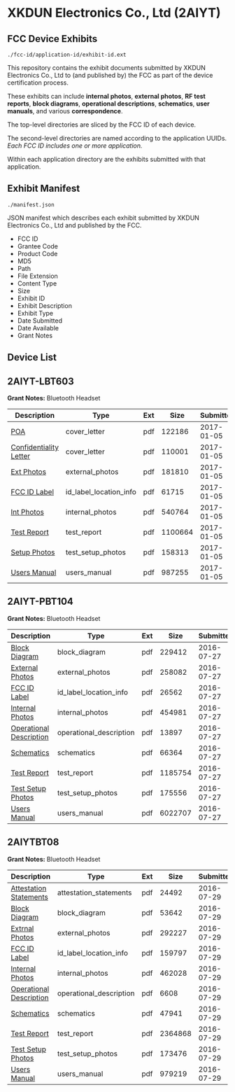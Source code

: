 # XKDUN Electronics Co., Ltd (2AIYT)
## FCC Device Exhibits

```
./fcc-id/application-id/exhibit-id.ext
```

This repository contains the exhibit documents submitted by XKDUN Electronics Co., Ltd to (and published by) the FCC as part of the device certification process.

These exhibits can include **internal photos**, **external photos**, **RF test reports**, **block diagrams**, **operational descriptions**, **schematics**, **user manuals**, and various **correspondence**.

The top-level directories are sliced by the FCC ID of each device.

The second-level directories are named according to the application UUIDs. *Each FCC ID includes one or more application.*

Within each application directory are the exhibits submitted with that application. 

## Exhibit Manifest

```
./manifest.json
```

JSON manifest which describes each exhibit submitted by XKDUN Electronics Co., Ltd and published by the FCC.

- FCC ID
- Grantee Code
- Product Code
- MD5
- Path
- File Extension
- Content Type
- Size
- Exhibit ID
- Exhibit Description
- Exhibit Type
- Date Submitted
- Date Available
- Grant Notes

## Device List
## 2AIYT-LBT603
**Grant Notes:** Bluetooth Headset

| Description | Type | Ext | Size | Submitted | Available |
| ----------- | ---- | --- | ---- | --------- | --------- |
| [POA](2AIYT-LBT603/845131f83424f0f54323bcb6e9ab9465/3249059.pdf) | cover_letter | pdf | 122186 | 2017-01-05 | 2017-01-05 |
| [Confidentiality Letter](2AIYT-LBT603/845131f83424f0f54323bcb6e9ab9465/3249060.pdf) | cover_letter | pdf | 110001 | 2017-01-05 | 2017-01-05 |
| [Ext Photos](2AIYT-LBT603/845131f83424f0f54323bcb6e9ab9465/3249062.pdf) | external_photos | pdf | 181810 | 2017-01-05 | 2017-01-05 |
| [FCC ID Label](2AIYT-LBT603/845131f83424f0f54323bcb6e9ab9465/3249063.pdf) | id_label_location_info | pdf | 61715 | 2017-01-05 | 2017-01-05 |
| [Int Photos](2AIYT-LBT603/845131f83424f0f54323bcb6e9ab9465/3249064.pdf) | internal_photos | pdf | 540764 | 2017-01-05 | 2017-01-05 |
| [Test Report](2AIYT-LBT603/845131f83424f0f54323bcb6e9ab9465/3249067.pdf) | test_report | pdf | 1100664 | 2017-01-05 | 2017-01-05 |
| [Setup Photos](2AIYT-LBT603/845131f83424f0f54323bcb6e9ab9465/3249068.pdf) | test_setup_photos | pdf | 158313 | 2017-01-05 | 2017-01-05 |
| [Users Manual](2AIYT-LBT603/845131f83424f0f54323bcb6e9ab9465/3249069.pdf) | users_manual | pdf | 987255 | 2017-01-05 | 2017-01-05 |
## 2AIYT-PBT104
**Grant Notes:** Bluetooth Headset

| Description | Type | Ext | Size | Submitted | Available |
| ----------- | ---- | --- | ---- | --------- | --------- |
| [Block Diagram](2AIYT-PBT104/ed0acf9b0f8e4f62fa4122870893f72e/3078925.pdf) | block_diagram | pdf | 229412 | 2016-07-27 | 2016-07-27 |
| [External Photos](2AIYT-PBT104/ed0acf9b0f8e4f62fa4122870893f72e/3078926.pdf) | external_photos | pdf | 258082 | 2016-07-27 | 2016-07-27 |
| [FCC ID Label](2AIYT-PBT104/ed0acf9b0f8e4f62fa4122870893f72e/3078927.pdf) | id_label_location_info | pdf | 26562 | 2016-07-27 | 2016-07-27 |
| [Internal Photos](2AIYT-PBT104/ed0acf9b0f8e4f62fa4122870893f72e/3078928.pdf) | internal_photos | pdf | 454981 | 2016-07-27 | 2016-07-27 |
| [Operational Description](2AIYT-PBT104/ed0acf9b0f8e4f62fa4122870893f72e/3078929.pdf) | operational_description | pdf | 13897 | 2016-07-27 | 2016-07-27 |
| [Schematics](2AIYT-PBT104/ed0acf9b0f8e4f62fa4122870893f72e/3078930.pdf) | schematics | pdf | 66364 | 2016-07-27 | 2016-07-27 |
| [Test Report](2AIYT-PBT104/ed0acf9b0f8e4f62fa4122870893f72e/3078931.pdf) | test_report | pdf | 1185754 | 2016-07-27 | 2016-07-27 |
| [Test Setup Photos](2AIYT-PBT104/ed0acf9b0f8e4f62fa4122870893f72e/3078932.pdf) | test_setup_photos | pdf | 175556 | 2016-07-27 | 2016-07-27 |
| [Users Manual](2AIYT-PBT104/ed0acf9b0f8e4f62fa4122870893f72e/3078933.pdf) | users_manual | pdf | 6022707 | 2016-07-27 | 2016-07-27 |
## 2AIYTBT08
**Grant Notes:** Bluetooth Headset

| Description | Type | Ext | Size | Submitted | Available |
| ----------- | ---- | --- | ---- | --------- | --------- |
| [Attestation Statements](2AIYTBT08/c56c1e3cf938939ebfaa9eb621d8f610/3081773.pdf) | attestation_statements | pdf | 24492 | 2016-07-29 | 2016-07-29 |
| [Block Diagram](2AIYTBT08/c56c1e3cf938939ebfaa9eb621d8f610/3081774.pdf) | block_diagram | pdf | 53642 | 2016-07-29 | 2016-07-29 |
| [Extrnal Photos](2AIYTBT08/c56c1e3cf938939ebfaa9eb621d8f610/3081775.pdf) | external_photos | pdf | 292227 | 2016-07-29 | 2016-07-29 |
| [FCC ID Label](2AIYTBT08/c56c1e3cf938939ebfaa9eb621d8f610/3081776.pdf) | id_label_location_info | pdf | 159797 | 2016-07-29 | 2016-07-29 |
| [Internal Photos](2AIYTBT08/c56c1e3cf938939ebfaa9eb621d8f610/3081777.pdf) | internal_photos | pdf | 462028 | 2016-07-29 | 2016-07-29 |
| [Operational Description](2AIYTBT08/c56c1e3cf938939ebfaa9eb621d8f610/3081778.pdf) | operational_description | pdf | 6608 | 2016-07-29 | 2016-07-29 |
| [Schematics](2AIYTBT08/c56c1e3cf938939ebfaa9eb621d8f610/3081779.pdf) | schematics | pdf | 47941 | 2016-07-29 | 2016-07-29 |
| [Test Report](2AIYTBT08/c56c1e3cf938939ebfaa9eb621d8f610/3081780.pdf) | test_report | pdf | 2364868 | 2016-07-29 | 2016-07-29 |
| [Test Setup Photos](2AIYTBT08/c56c1e3cf938939ebfaa9eb621d8f610/3081781.pdf) | test_setup_photos | pdf | 173476 | 2016-07-29 | 2016-07-29 |
| [Users Manual](2AIYTBT08/c56c1e3cf938939ebfaa9eb621d8f610/3081782.pdf) | users_manual | pdf | 979219 | 2016-07-29 | 2016-07-29 |
